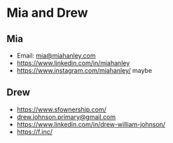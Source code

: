 # Mia and Drew


## Mia

* Email: mia@miahanley.com
* https://www.linkedin.com/in/miahanley
* https://www.instagram.com/miahanley/ maybe


## Drew

* https://www.sfownership.com/
* drew.johnson.primary@gmail.com
* https://www.linkedin.com/in/drew-william-johnson/
* https://f.inc/